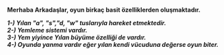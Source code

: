 <b> Merhaba Arkadaşlar, oyun birkaç basit özelliklerden oluşmaktadır. <b>
  
<i>1-) Yılan  "a", "s","d, "w" tuslarıyla hareket etmektedir.</i> </br>
<i>2-) Yemleme sistemi vardır.</i></br>
<i>3-) Yem yiyince Yılan büyüme özelliği de vardır.</i></br>
<i>4-) Oyunda yanma vardır eğer yılan kendi vücuduna değerse oyun biter.</i></br>
